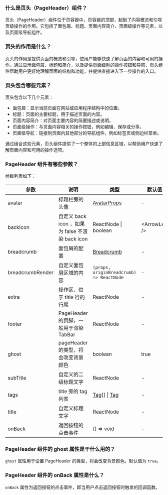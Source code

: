 ### 什么是页头（PageHeader）组件？

页头（PageHeader）组件位于页容器中，页容器的顶部，起到了内容概览和引导页级操作的作用。它包括了面包屑、标题、页面内容简介、页面级操作等元素，以及页面级导航组件。

### 页头的作用是什么？

页头的作用是提供页面的概览和引导，使用户能够快速了解页面的内容和可用的操作。通过显示面包屑、标题和简介，以及提供页面级别的操作按钮和导航，页头组件帮助用户更好地理解页面的结构和功能，并提供直接进入下一步操作的入口。

### 页头包含哪些元素？

页头包含以下几个元素：

- 面包屑：显示当前页面在网站或应用程序结构中的位置。
- 标题：页面的主要标题，用于描述页面的内容。
- 页面内容简介：对页面主要内容的简要描述或说明。
- 页面级操作：与页面内容相关的操作按钮，例如编辑、保存或分享。
- 页面级导航：链接到页面内其他部分的导航组件，例如标签页或侧边栏菜单。

通过组合这些元素，页头组件提供了一个整体的上部信息区域，以帮助用户快速了解页面内容和可用的操作选项。

### PageHeader 组件有哪些参数？

参数列表如下：

| 参数 | 说明 | 类型 | 默认值 | 版本 |
| --- | --- | --- | --- | --- |
| avatar | 标题栏旁的头像 | [AvatarProps](/components/avatar/) | - |  |
| backIcon | 自定义 back icon ，如果为 false 不渲染 back icon | ReactNode \| boolean | \<ArrowLeft /> |  |
| breadcrumb | 面包屑的配置 | [Breadcrumb](/components/breadcrumb/) | - |  |
| breadcrumbRender | 自定义面包屑区域的内容 | `(props, originBreadcrumb) => ReactNode` | - | 4.11.0 |
| extra | 操作区，位于 title 行的行尾 | ReactNode | - |  |
| footer | PageHeader 的页脚，一般用于渲染 TabBar | ReactNode | - |  |
| ghost | pageHeader 的类型，将会改变背景颜色 | boolean | true |  |
| subTitle | 自定义的二级标题文字 | ReactNode | - |  |
| tags | title 旁的 tag 列表 | [Tag](/components/tag/)\[] \| [Tag](/components/tag/) | - |  |
| title | 自定义标题文字 | ReactNode | - |  |
| onBack | 返回按钮的点击事件 | () => void | - |  |

### PageHeader 组件的 ghost 属性是干什么用的？

`ghost` 属性用于设置 PageHeader 的类型，将会改变背景颜色。默认值为 `true`。

### PageHeader 组件的 onBack 属性是什么？

`onBack` 属性为返回按钮的点击事件，即当用户点击返回按钮时触发的回调函数。
